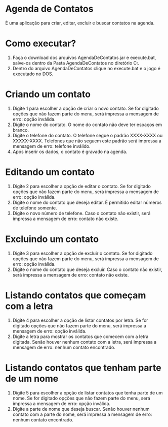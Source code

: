 # Agenda de Contatos
É uma aplicação para criar, editar, excluir e buscar contatos na agenda.

# Como executar?
1. Faça o download dos arquivos AgendaDeContatos.jar e execute.bat, salve-os dentro da Pasta AgendaDeContatos no diretório C:\.
2. Dentro do arquivo AgendaDeContatos clique no execute.bat e o jogo é executado no DOS.

# Criando um contato
1. Digite 1 para escolher a opção de criar o novo contato. Se for digitado opções que não fazem parte do menu, será impressa a mensagem de erro: opção inválida.
2. Digite o nome do contato. O nome do contato não deve ter espaços em branco.
3. Digite o telefone do contato. O telefone segue o padrão XXXX-XXXX ou XXXXX-XXXX. Telefones que não seguem este padrão será impressa a mensagem de erro: telefone inválido.
4. Após inserir os dados, o contato é gravado na agenda.

# Editando um contato
1. Digite 2 para escolher a opção de editar o contato. Se for digitado opções que não fazem parte do menu, será impressa a mensagem de erro: opção inválida.
2. Digite o nome do contato que deseja editar. É permitido editar números de telefone somente.
3. Digite o novo número de telefone. Caso o contato não existir, será impressa a mensagem de erro: contato não existe.

# Excluindo um contato
1. Digite 3 para escolher a opção de excluir o contato. Se for digitado opções que não fazem parte do menu, será impressa a mensagem de erro: opção inválida.
2. Digite o nome do contato que deseja excluir. Caso o contato não existir, será impressa a mensagem de erro: contato não existe.

# Listando contatos que começam com a letra
1. Digite 4 para escolher a opção de listar contatos por letra. Se for digitado opções que não fazem parte do menu, será impressa a mensagem de erro: opção inválida.
2. Digite a letra para mostrar os contatos que comecem com a letra digitada. Senão houver nenhum contato com a letra, será impressa a mensagem de erro: nenhum contato encontrado.

# Listando contatos que tenham parte de um nome
1. Digite 5 para escolher a opção de listar contatos que tenha parte de um nome. Se for digitado opções que não fazem parte do menu, será impressa a mensagem de erro: opção inválida.
2. Digite a parte de nome que deseja buscar. Senão houver nenhum contato com a parte do nome, será impressa a mensagem de erro: nenhum contato encontrado.
